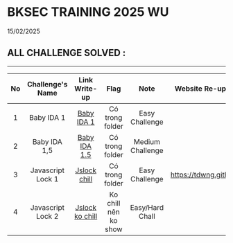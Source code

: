 # BKSEC TRAINING 2025 WU
15/02/2025
## ALL CHALLENGE SOLVED :
---
| No |   Challenge's Name  |                Link Write-up                 |       Flag         |     Note       |    Website Re-up Challenges    |
|:--:|:-------------------:|:--------------------------------------------:|:------------------:|:--------------:|:------------------------------:|
| 1  |    Baby IDA 1       |   [Baby IDA 1](./baby_ida_1)                 |Có trong folder     |Easy Challenge  |                                |
| 2  |    Baby IDA 1,5     | [Baby IDA 1.5](./baby_ida_1,5)               |Có trong folder     |Medium Challenge|                                |                          
| 3  |  Javascript Lock 1  | [Jslock chill](./jslock_chill)               |Có trong folder     |Easy Challenge  |https://tdwng.github.io/trollvn/|
| 4  |  Javascript Lock 2  | [Jslock ko chill](./jslock_ko_chill(jslock2))|Ko chill nên ko show|Easy/Hard Chall |                                |
